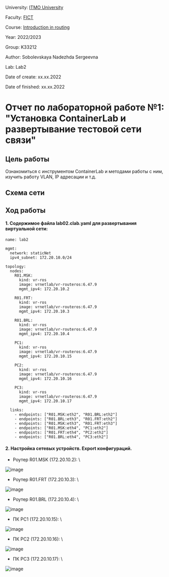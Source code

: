 University: [ITMO University](https://itmo.ru/ru/)

Faculty: [FICT](https://fict.itmo.ru)

Course: [Introduction in routing](https://github.com/itmo-ict-faculty/introduction-in-routing)

Year: 2022/2023

Group: K33212

Author: Sobolevskaya Nadezhda Sergeevna

Lab: Lab2

Date of create: xx.xx.2022

Date of finished: xx.xx.2022

# Отчет по лабораторной работе №1: "Установка ContainerLab и развертывание тестовой сети связи"

## Цель работы

Ознакомиться с инструментом ContainerLab и методами работы с ним, изучить работу VLAN, IP адресации и т.д.

## Схема сети


## Ход работы
#### 1. Содержимое файла lab02.clab.yaml для развертывания виртуальной сети:
```
name: lab2

mgmt:
  network: staticNet
  ipv4_subnet: 172.20.10.0/24

topology:
  nodes:
    R01.MSK:
      kind: vr-ros
      image: vrnetlab/vr-routeros:6.47.9
      mgmt_ipv4: 172.20.10.2
    
    R01.FRT:
      kind: vr-ros
      image: vrnetlab/vr-routeros:6.47.9
      mgmt_ipv4: 172.20.10.3

    R01.BRL:
      kind: vr-ros
      image: vrnetlab/vr-routeros:6.47.9
      mgmt_ipv4: 172.20.10.4

    PC1: 
      kind: vr-ros
      image: vrnetlab/vr-routeros:6.47.9
      mgmt_ipv4: 172.20.10.15

    PC2: 
      kind: vr-ros
      image: vrnetlab/vr-routeros:6.47.9
      mgmt_ipv4: 172.20.10.16

    PC3: 
      kind: vr-ros
      image: vrnetlab/vr-routeros:6.47.9
      mgmt_ipv4: 172.20.10.17

  links:
    - endpoints: ["R01.MSK:eth2", "R01.BRL:eth2"]
    - endpoints: ["R01.BRL:eth3", "R01.FRT:eth2"]
    - endpoints: ["R01.MSK:eth3", "R01.FRT:eth3"]
    - endpoints: ["R01.MSK:eth4", "PC1:eth2"]
    - endpoints: ["R01.FRT:eth4", "PC2:eth2"]
    - endpoints: ["R01.BRL:eth4", "PC3:eth2"]
```

#### 2. Настройка сетевых устройств. Export конфигураций.

- Роутер R01.MSK (172.20.10.2): \

![image](https://user-images.githubusercontent.com/43678322/207956838-8ad9778a-40b1-49a7-aae4-fd97970ca343.png)

- Роутер R01.FRT (172.20.10.3): \

![image](https://user-images.githubusercontent.com/43678322/207956993-4a55b902-b835-456e-8e6b-8cc3e7de3ad5.png)

- Роутер R01.BRL (172.20.10.4): \

![image](https://user-images.githubusercontent.com/43678322/207957121-64502b7a-09b9-4c2b-b296-af3fcd06aced.png)


- ПК PC1 (172.20.10.15): \

![image](https://user-images.githubusercontent.com/43678322/207957312-76fee576-2612-4d8b-9422-b9a61b90cb29.png)

- ПК PC2 (172.20.10.16): \

![image](https://user-images.githubusercontent.com/43678322/207957348-77b39e06-bd6b-488e-bf28-449f4f92f702.png)

- ПК PC3 (172.20.10.17): \

![image](https://user-images.githubusercontent.com/43678322/207957392-e7669818-8ad7-4a9c-8f61-177ed291b5ee.png)


